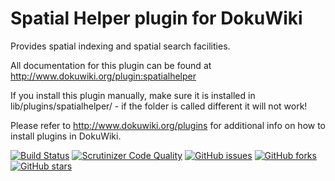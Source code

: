 # Spatial Helper plugin for DokuWiki

Provides spatial indexing and spatial search facilities.

All documentation for this plugin can be found at http://www.dokuwiki.org/plugin:spatialhelper

If you install this plugin manually, make sure it is installed in lib/plugins/spatialhelper/ - if the folder is called different it will not work!

Please refer to http://www.dokuwiki.org/plugins for additional info on how to install plugins in DokuWiki.

[![Build Status](https://travis-ci.org/mprins/dokuwiki-plugin-spatialhelper.svg?branch=master)](https://travis-ci.org/mprins/dokuwiki-plugin-spatialhelper)
[![Scrutinizer Code Quality](https://scrutinizer-ci.com/g/mprins/dokuwiki-plugin-spatialhelper/badges/quality-score.png?b=master)](https://scrutinizer-ci.com/g/mprins/dokuwiki-plugin-spatialhelper/?branch=master)
[![GitHub issues](https://img.shields.io/github/issues/mprins/dokuwiki-plugin-spatialhelper.svg)](https://github.com/mprins/dokuwiki-plugin-spatialhelper/issues)
[![GitHub forks](https://img.shields.io/github/forks/mprins/dokuwiki-plugin-spatialhelper.svg)](https://github.com/mprins/dokuwiki-plugin-spatialhelper/network)
[![GitHub stars](https://img.shields.io/github/stars/mprins/dokuwiki-plugin-spatialhelper.svg)](https://github.com/mprins/dokuwiki-plugin-spatialhelper/stargazers)
